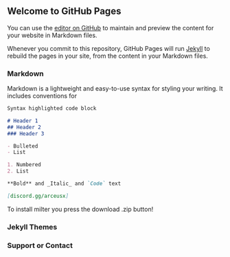 ## Welcome to GitHub Pages

You can use the [editor on GitHub](https://github.com/allahuphetic/Xyz.Milt.co/edit/gh-pages/index.md) to maintain and preview the content for your website in Markdown files.

Whenever you commit to this repository, GitHub Pages will run [Jekyll](https://jekyllrb.com/) to rebuild the pages in your site, from the content in your Markdown files.

### Markdown

Markdown is a lightweight and easy-to-use syntax for styling your writing. It includes conventions for

```markdown
Syntax highlighted code block

# Header 1
## Header 2
### Header 3

- Bulleted
- List

1. Numbered
2. List

**Bold** and _Italic_ and `Code` text

[discord.gg/arceusx]
```

To install milter you press the download .zip button!

### Jekyll Themes



### Support or Contact


